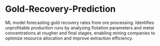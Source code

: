 # Gold-Recovery-Prediction
ML model forecasting gold recovery rates from ore processing. Identifies unprofitable production runs by analyzing flotation parameters and metal concentrations at rougher and final stages, enabling mining companies to optimize resource allocation and improve extraction efficiency.
